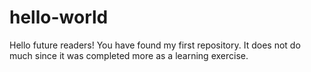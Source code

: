 hello-world
===========
Hello future readers!
You have found my first repository.
It does not do much since it was completed more as a learning exercise.

